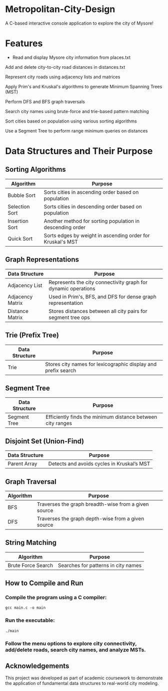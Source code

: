 # Metropolitan-City-Design
A C-based interactive console application to explore the city of Mysore! 

# Features
- Read and display Mysore city information from places.txt

Add and delete city-to-city road distances in distances.txt

Represent city roads using adjacency lists and matrices

Apply Prim's and Kruskal's algorithms to generate Minimum Spanning Trees (MST)

Perform DFS and BFS graph traversals

Search city names using brute-force and trie-based pattern matching

Sort cities based on population using various sorting algorithms

Use a Segment Tree to perform range minimum queries on distances

# Data Structures and Their Purpose
## Sorting Algorithms
| Algorithm      | Purpose                                                    |
| -------------- | ---------------------------------------------------------- |
| Bubble Sort    | Sorts cities in ascending order based on population        |
| Selection Sort | Sorts cities in descending order based on population       |
| Insertion Sort | Another method for sorting population in descending order  |
| Quick Sort     | Sorts edges by weight in ascending order for Kruskal's MST |

## Graph Representations
| Data Structure   | Purpose                                                       |
| ---------------- | ------------------------------------------------------------- |
| Adjacency List   | Represents the city connectivity graph for dynamic operations |
| Adjacency Matrix | Used in Prim's, BFS, and DFS for dense graph representation   |
| Distance Matrix  | Stores distances between all city pairs for segment tree ops  |

## Trie (Prefix Tree)
| Data Structure | Purpose                                                       |
| -------------- | ------------------------------------------------------------- |
| Trie           | Stores city names for lexicographic display and prefix search |

## Segment Tree
| Data Structure | Purpose                                                    |
| -------------- | ---------------------------------------------------------- |
| Segment Tree   | Efficiently finds the minimum distance between city ranges |

## Disjoint Set (Union-Find)
| Data Structure | Purpose                                    |
| -------------- | ------------------------------------------ |
| Parent Array   | Detects and avoids cycles in Kruskal’s MST |

## Graph Traversal
| Algorithm | Purpose                                              |
| --------- | ---------------------------------------------------- |
| BFS       | Traverses the graph breadth-wise from a given source |
| DFS       | Traverses the graph depth-wise from a given source   |

## String Matching
| Algorithm          | Purpose                             |
| ------------------ | ----------------------------------- |
| Brute Force Search | Searches for patterns in city names |

## How to Compile and Run
### Compile the program using a C compiler:
```gcc main.c -o main```

### Run the executable:
```./main```

### Follow the menu options to explore city connectivity, add/delete roads, search city names, and analyze MSTs.

## Acknowledgements
This project was developed as part of academic coursework to demonstrate the application of fundamental data structures to real-world city modeling.
